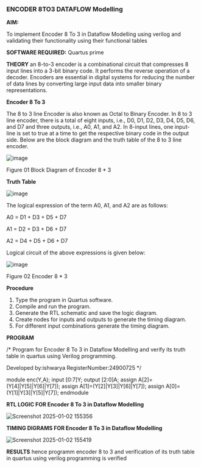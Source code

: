 ### ENCODER 8TO3 DATAFLOW Modelling

**AIM:**

To implement  Encoder 8 To 3 in Dataflow Modelling using verilog and validating their functionality using their functional tables

**SOFTWARE REQUIRED:** Quartus prime

**THEORY**
an 8-to-3 encoder is a combinational circuit that compresses 8 input lines into a 3-bit binary code. It performs the reverse operation of a decoder. Encoders are essential in digital systems for reducing the number of data lines by converting large input data into smaller binary representations.


**Encoder 8 To 3**

The 8 to 3 line Encoder is also known as Octal to Binary Encoder. In 8 to 3 line encoder, there is a total of eight inputs, i.e., D0, D1, D2, D3, D4, D5, D6, and D7 and three outputs, i.e., A0, A1, and A2. In 8-input lines, one input-line is set to true at a time to get the respective binary code in the output side. Below are the block diagram and the truth table of the 8 to 3 line encoder.

![image](https://github.com/naavaneetha/ENCODER8TO3DATAFLOW/assets/154305477/0bc242c1-eb9e-4c47-afe5-30428470efc3)

Figure 01  Block Diagram of Encoder 8 * 3

**Truth Table**


![image](https://github.com/naavaneetha/ENCODER8TO3DATAFLOW/assets/154305477/35496b14-ae6e-4cd1-9abd-d6736b576575)

The logical expression of the term A0, A1, and A2 are as follows:

A0 = D1 + D3 + D5 + D7

A1 = D2 + D3 + D6 + D7

A2 = D4 + D5 + D6 + D7

Logical circuit of the above expressions is given below:

![image](https://github.com/naavaneetha/ENCODER8TO3DATAFLOW/assets/154305477/95acaee6-c873-4c75-89eb-ef09fb158053)

Figure 02  Encoder 8 * 3

**Procedure**

1. Type the program in Quartus software.
2. Compile and run the program.
3. Generate the RTL schematic and save the logic diagram.
4. Create nodes for inputs and outputs to generate the timing diagram.
5. For different input combinations generate the timing diagram.


**PROGRAM**

/* Program for Encoder 8 To 3 in Dataflow Modelling and verify its truth table in quartus using Verilog programming. 

Developed by:ishwarya  RegisterNumber:24900725
*/

 module enc(Y,A);
 input [0:7]Y;
 output [2:0]A;
 assign A[2]=(Y[4]|Y[5]|Y[6]|Y[7]);
 assign A[1]=(Y[2]|Y[3]|Y[6]|Y[7]);
 assign A[0]=(Y[1]|Y[3]|Y[5]|Y[7]);
 endmodule
 

**RTL LOGIC FOR Encoder 8 To 3 in Dataflow Modelling**

![Screenshot 2025-01-02 155356](https://github.com/user-attachments/assets/42ff1bf1-baf6-4f3b-bc02-e42658c056ef)

**TIMING DIGRAMS FOR Encoder 8 To 3 in Dataflow Modelling**

![Screenshot 2025-01-02 155419](https://github.com/user-attachments/assets/c987fd56-a057-492d-b5bf-9144285affdd)


**RESULTS**
hence programm encoder 8 to 3 and verification of its truth table in quartus using verilog programming is verified



